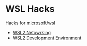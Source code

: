 # WSL Hacks
Hacks for [microsoft/wsl](https://github.com/microsoft/WSL)

* [WSL2 Netowrking](./wsl2-networking.md)
* [WSL2 Development Environment](./wsl2-dev-env.md)
